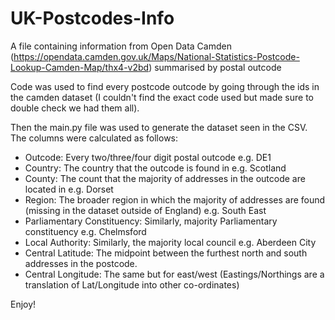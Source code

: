 # UK-Postcodes-Info
A file containing information from Open Data Camden (https://opendata.camden.gov.uk/Maps/National-Statistics-Postcode-Lookup-Camden-Map/thx4-v2bd) summarised by postal outcode

Code was used to find every postcode outcode by going through the ids in the camden dataset (I couldn't find the exact code used but made sure to double check we had them all).

Then the main.py file was used to generate the dataset seen in the CSV. The columns were calculated as follows:
- Outcode: Every two/three/four digit postal outcode e.g. DE1
- Country: The country that the outcode is found in e.g. Scotland
- County: The count that the majority of addresses in the outcode are located in e.g. Dorset
- Region: The broader region in which the majority of addresses are found (missing in the dataset outside of England) e.g. South East
- Parliamentary Constituency: Similarly, majority Parliamentary constituency e.g. Chelmsford
- Local Authority: Similarly, the majority local council e.g. Aberdeen City
- Central Latitude: The midpoint between the furthest north and south addresses in the postcode.
- Central Longitude: The same but for east/west
(Eastings/Northings are a translation of Lat/Longitude into other co-ordinates)

Enjoy!
